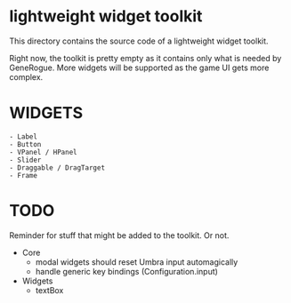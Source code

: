 # lightweight widget toolkit
This directory contains the source code of a lightweight widget toolkit.

Right now, the toolkit is pretty empty as it contains only what is needed by GeneRogue. More widgets will be supported as the game UI gets more complex.

# WIDGETS
    - Label
    - Button
    - VPanel / HPanel
    - Slider
    - Draggable / DragTarget
    - Frame

# TODO

Reminder for stuff that might be added to the toolkit. Or not.

* Core
    - modal widgets should reset Umbra input automagically
    - handle generic key bindings (Configuration.input)
* Widgets
    - textBox

